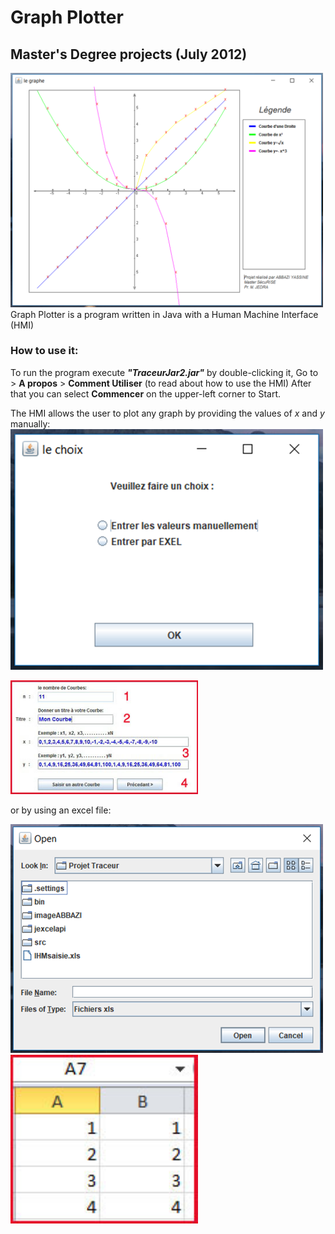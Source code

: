 # Graph Plotter
## Master's Degree projects (July 2012)
<img src="imageABBAZI/Graphe.png" width="500">
Graph Plotter is a program written in Java with a Human Machine Interface (HMI)

### How to use it:
To run the program execute _**"TraceurJar2.jar"**_ by double-clicking it, 
Go to > **A propos** > **Comment Utiliser** (to read about how to use the HMI) 
After that you can select **Commencer** on the upper-left corner to Start.




The HMI allows the user to plot any graph by providing the values of _x_ and _y_ manually:
<img src="imageABBAZI/choice.png" width="500">

<img src="bin/imageSaisie.jpg" width="300">

or by using an excel file: 

<img src="imageABBAZI/Open.png" width="500">

<img src="bin/imageAetB.jpg" width="300">




